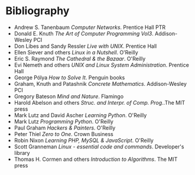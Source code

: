 <!--
File          : b.md

Created       : Mon 27 Jul 2015 22:41:32
Last Modified : Tue 28 Jul 2015 06:46:03
Maintainer    : sharlatan
-->


# Bibliography #
*   Andrew S. Tanenbaum _Computer Networks_. Prentice Hall PTR
*   Donald E. Knuth _The Art of Computer Programming Vol3_. Addison-Wesley PCI 
*   Don Libes and Sandy Ressler _Live with UNIX_. Prentice Hall
*   Ellen Siever and others _Linux in a Nutshell_. O'Reilly
*   Eric S. Raymond _The Cathedral & the Bazaar_. O'Reilly
*   Evi Nemeth and others _UNIX and Linux System Administration_. Prentice Hall 
*   George Pólya _How to Solve It_. Penguin books
*   Graham, Knuth and Patashnik _Concrete Mathematics_. Addison-Wesley PCI
*   Gregory Bateson _Mind and Nature_. Flamingo
*   Harold Abelson and others _Struc. and Interpr. of Comp.  Prog._.The MIT press
*   Mark Lutz and David Ascher _Learning Python_. O'Reilly
*   Mark Lutz _Programming Python_. O'Reilly
*   Paul Graham _Hackers & Painters_. O'Reilly 
*   Peter Thiel _Zero to One_. Crown Business
*   Robin Nixon _Learning PHP, MySQL & JavaScript_. O'Reilly
*   Scott Granneman _Linux - essential code and commands_. Developer's library
*   Thomas H. Cormen and others _Introduction to Algorithms_. The MIT press
